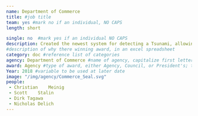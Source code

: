 ```yaml
---
name: Department of Commerce
title: #job title
team: yes #mark no if an individual, NO CAPS
length: short

single: no  #mark yes if an individual NO CAPS
description: Created the newest system for detecting a Tsunami, allowing more time to alert potentially impacting citizens
#description of why there winning award, in an excel spreadsheet
category: doc #reference list of categories
agency: Department of Commerce #name of agency, capitalize first letter of each name
award: Agency #type of award, either Agency, Council, or President's; this is case sensitive so make sure to match the options listed exactly. This section generates the format of the card
Year: 2018 #variable to be used at later date
image: "/img/agency/Commerce_Seal.svg"
people:
 - Christian	Meinig
 - Scott	Stalin
 - Dirk	Tagawa
 - Nicholas	Delich
---
```

